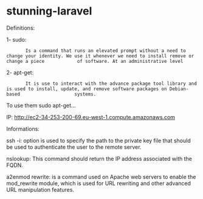 # stunning-laravel

Definitions:

1- sudo: 

           Is a command that runs an elevated prompt without a need to change your identity. We use it whenever we need to install remove or change a piece            of software. At an administrative level

2- apt-get:

           It is use to interact with the advance package tool library and is used to install, update, and remove software packages on Debian-based                    systems.
           
To use them sudo apt-get...


IP:
http://ec2-34-253-200-69.eu-west-1.compute.amazonaws.com
           
Informations:

ssh -i: option is used to specify the path to the private key file that should be used to authenticate the user to the remote server.

nslookup: This command should return the IP address associated with the FQDN.

a2enmod rewrite: is a command used on Apache web servers to enable the mod_rewrite module, which is used for URL rewriting and other advanced URL                            manipulation features.


